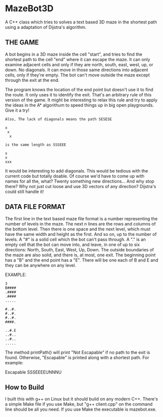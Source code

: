 MazeBot3D
=========

A C++ class which tries to solves a text based 3D maze in the shortest path using a adaptation of Dijstra's algorithm.

THE GAME
--------

A bot begins in a 3D maze inside the cell "start", and tries to find the shortest path to the cell "end" where it can escape the maze. It can only examine adjacent cells and only if they are north, south, east, west, up, or down. No diagonals. It can move in those same directions into adjacent cells, only if they're empty. The bot can't move outside the maze except through the exit at the end.

The program knows the location of the end point but doesn't use it to find the route. It only uses it to identify the exit. That's an arbitrary rule of this version of the game. It might be interesting to relax this rule and try to apply the ideas in the A* algorithum to speed things up in big open playgrounds. Give it a try!

    Also, The lack of diagonals means the path SESESE 

    x
     x
      x

    is the same length as SSSEEE 

    x
    x
    xxx

It would be interesting to add diagonals. This would be tedious with the current code but totally doable. Of course we'd have to come up with names for all the, what? Twenty something new directions... And why stop there? Why not just cut loose and use 3D vectors of any direction? Dijstra's could still handle it!


DATA FILE FORMAT
----------------

The first line in the text based maze file format is a number representing the number of levels in the maze. The next n lines are the rows and columns of the bottom level. Then there is one space and the next level, which must have the same width and height as the first. And so on, up to the number of levels. A "#" is a solid cell which the bot can't pass through. A "." is an empty cell that the bot can move into, and leave, in one of up to six directions: North, South, East, West, Up, Down. The outside boundaries of the maze are also solid, and there is, at most, one exit. The beginning point has a "B" and the end point has a "E". There will be one each of B and E and they can be anywhere on any level.


EXAMPLE:

    3
    B####
    .####
    .####
    .....

    #..#.
    #..#.
    #..#.
    ####.

    ..#.E
    ..#..
    ..#..
    .....


The method printPath() will print "Not Escapable" if no path to the exit is found. Otherwise, "Escapable" is printed along with a shortest path. For example:

Escapable SSSEEEEUNNNU

How to Build
------------

I built this with g++ on Linux but it should build on any modern C++. 
There's a simple Make file if you use Make, but "g++ client.cpp" on the command
line should be all you need. If you use Make the executable is mazebot.exe.



